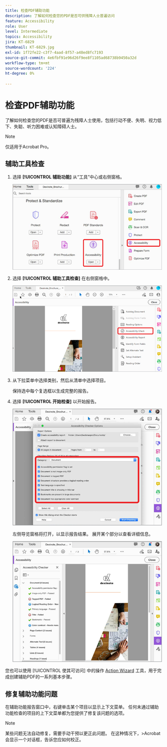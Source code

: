 ```yaml
---
title: 检查PDF辅助功能
description: 了解如何检查您的PDF是否可供残障人士普遍访问
feature: Accessibility
role: User
level: Intermediate
topics: Accessibility
jira: KT-6829
thumbnail: KT-6829.jpg
exl-id: 1f72fe22-c3f7-4aad-8f57-a48ed8fc7193
source-git-commit: 4e6fbf91e96d26f9ee8f1105ad68738b9450a32d
workflow-type: tm+mt
source-wordcount: '224'
ht-degree: 0%

---
```


# 检查PDF辅助功能

了解如何检查您的PDF是否可普遍为残障人士使用，包括行动不便、失明、视力低下、失聪、听力困难或认知障碍人士。

>[!NOTE]
>
>仅适用于Acrobat Pro。

## 辅助工具检查

1. 选择 **[!UICONTROL 辅助功能]** 从“工具”中心或右侧窗格。

   ![辅助功能步骤1](../assets/Accessibility_1.png)

1. 选择 **[!UICONTROL 辅助工具检查]** 在右侧窗格中。

   ![辅助功能步骤2](../assets/Accessibility_2.png)

1. 从下拉菜单中选择类别，然后从清单中选择项目。

   保持选中每个复选框以生成完整的报告。

1. 选择 **[!UICONTROL 开始检查]** 以开始报告。

   ![辅助功能步骤3](../assets/Accessibility_3.png)

   左侧导览窗格将打开，以显示报告结果。 展开某个部分以查看详细信息。

   ![辅助功能步骤4](../assets/Accessibility_4.png)

您也可以使用 [!UICONTROL 使其可访问] 中的操作 [Action Wizard](https://experienceleague.adobe.com/docs/document-cloud-learn/acrobat-learning/advanced-tasks/action.html) 工具，用于完成创建辅助PDF的一系列基本步骤。

## 修复辅助功能问题

在辅助功能报告窗口中，右键单击某个项目以显示上下文菜单。 任何未通过辅助功能检查的项目的上下文菜单都为您提供了修复该问题的选项。

>[!NOTE]
>
>某些问题无法自动修复，需要手动干预以更正此问题。 在这种情况下，>Acrobat会显示一个对话框，告诉您应如何校正。